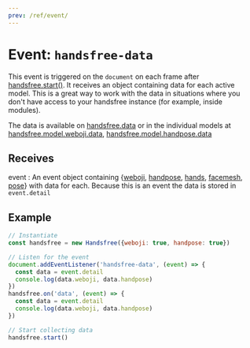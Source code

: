 ```yaml
---
prev: /ref/event/
---
```

# Event: `handsfree-data`

This event is triggered on the `document` on each frame after [handsfree.start()](/ref/method/start/). It receives an object containing data for each active model. This is a great way to work with the data in situations where you don't have access to your handsfree instance (for example, inside modules).

The data is available on [handsfree.data](/ref/prop/data/) or in the individual models at [handsfree.model.weboji.data](/ref/model/weboji/), [handsfree.model.handpose.data](/ref/model/handpose/)

## Receives

event
: An event object containing {[weboji](/ref/model/weboji/), [handpose](/ref/model/handpose/), [hands](/ref/model/hands/), [facemesh](/ref/model/facemesh/), [pose](/ref/model/pose/)} with data for each. Because this is an event the data is stored in `event.detail`

## Example

```js
// Instantiate
const handsfree = new Handsfree({weboji: true, handpose: true})

// Listen for the event
document.addEventListener('handsfree-data', (event) => {
  const data = event.detail
  console.log(data.weboji, data.handpose)
})
handsfree.on('data', (event) => {
  const data = event.detail
  console.log(data.weboji, data.handpose)
})

// Start collecting data
handsfree.start()
```